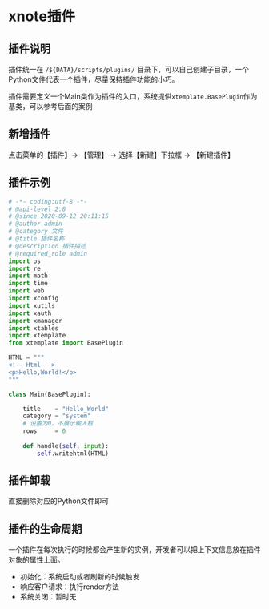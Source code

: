 # xnote插件

## 插件说明

插件统一在 `/${DATA}/scripts/plugins/` 目录下，可以自己创建子目录，一个Python文件代表一个插件，尽量保持插件功能的小巧。

插件需要定义一个Main类作为插件的入口，系统提供`xtemplate.BasePlugin`作为基类，可以参考后面的案例


## 新增插件

点击菜单的【插件】-> 【管理】 -> 选择【新建】下拉框 -> 【新建插件】

## 插件示例

```python
# -*- coding:utf-8 -*-
# @api-level 2.8
# @since 2020-09-12 20:11:15
# @author admin
# @category 文件
# @title 插件名称
# @description 插件描述
# @required_role admin
import os
import re
import math
import time
import web
import xconfig
import xutils
import xauth
import xmanager
import xtables
import xtemplate
from xtemplate import BasePlugin

HTML = """
<!-- Html -->
<p>Hello,World!</p>
"""

class Main(BasePlugin):

    title    = "Hello_World"
    category = "system"
    # 设置为0，不展示输入框
    rows     = 0
    
    def handle(self, input):
        self.writehtml(HTML)

```

## 插件卸载

直接删除对应的Python文件即可

## 插件的生命周期

一个插件在每次执行的时候都会产生新的实例，开发者可以把上下文信息放在插件对象的属性上面。

- 初始化：系统启动或者刷新的时候触发
- 响应客户请求：执行render方法
- 系统关闭：暂时无

